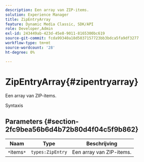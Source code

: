 ```yaml
---
description: Een array van ZIP-items.
solution: Experience Manager
title: ZipEntryArray
feature: Dynamic Media Classic, SDK/API
role: Developer,Admin
exl-id: 243449ab-423d-45e8-9011-8165300bc619
source-git-commit: fcda99340a18d5037157723bb3bdca5fa9df3277
workflow-type: tm+mt
source-wordcount: '28'
ht-degree: 0%

---
```


# ZipEntryArray{#zipentryarray}

Een array van ZIP-items.

Syntaxis

## Parameters {#section-2fc9bea56b6d4b72b80d4f04c5f9b862}

| Naam | Type | Beschrijving |
|---|---|---|
| `*`items`*` | `types:ZipEntry` | Een array van ZIP-items. |
